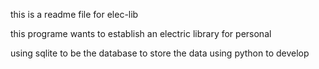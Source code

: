 this is a readme file for elec-lib

this programe wants to establish an electric library for personal

using sqlite to be the database to store the data
using python to develop

